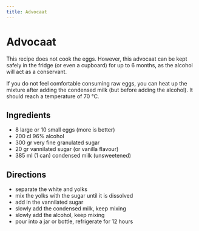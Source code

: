 ```yaml
---
title: Advocaat
---
```


# Advocaat

This recipe does not cook the eggs. However, this advocaat can be kept safely in
the fridge (or even a cupboard) for up to 6 months, as the alcohol will act as a
conservant.

If you do not feel comfortable consuming raw eggs, you can heat up the mixture
after adding the condensed milk (but before adding the alcohol). It should reach
a temperature of 70 °C.

## Ingredients

- 8 large or 10 small eggs (more is better)
- 200 cl 96% alcohol
- 300 gr very fine granulated sugar
- 20 gr vannilated sugar (or vanilla flavour)
- 385 ml (1 can) condensed milk (unsweetened)

## Directions

- separate the white and yolks
- mix the yolks with the sugar until it is dissolved
- add in the vannilated sugar
- slowly add the condensed milk, keep mixing
- slowly add the alcohol, keep mixing
- pour into a jar or bottle, refrigerate for 12 hours
